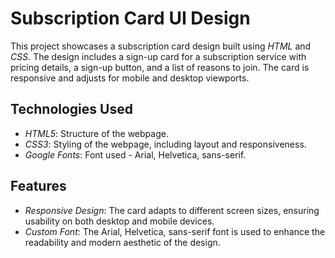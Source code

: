 # Subscription Card UI Design

This project showcases a subscription card design built using *HTML* and *CSS*. The design includes a sign-up card for a subscription service with pricing details, a sign-up button, and a list of reasons to join. The card is responsive and adjusts for mobile and desktop viewports.

## Technologies Used

- *HTML5*: Structure of the webpage.
- *CSS3*: Styling of the webpage, including layout and responsiveness.
- *Google Fonts*: Font used - Arial, Helvetica, sans-serif.

## Features

- *Responsive Design*: The card adapts to different screen sizes, ensuring usability on both desktop and mobile devices.
- *Custom Font*: The Arial, Helvetica, sans-serif font is used to enhance the readability and modern aesthetic of the design.
